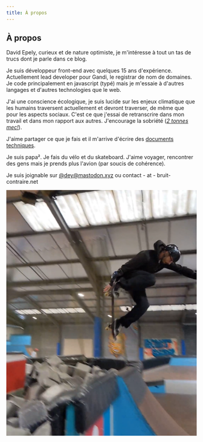 ```yaml
---
title: À propos
---
```


## À propos

David Epely, curieux et de nature optimiste, je m'intéresse à tout un tas de
trucs dont je parle dans ce blog.

Je suis développeur front-end avec quelques 15 ans d'expérience. Actuellement
lead developer pour Gandi, le registrar de nom de domaines. Je code
principalement en javascript (typé) mais je m'essaie à d'autres langages et
d'autres technologies que le web.

J'ai une conscience écologique, je suis lucide sur les enjeux climatique que les
humains traversent actuellement et devront traverser, de même que pour les
aspects sociaux. C'est ce que j'essai de retranscrire dans mon travail et dans
mon rapport aux autres. J'encourage la sobriété
(_[2 tonnes mec!](https://nosgestesclimat.fr/)_).

J'aime partager ce que je fais et il m'arrive d'écrire des
[documents techniques](https://blog.gandi.net/en/posts/form-lib-comparison/).

Je suis papa². Je fais du vélo et du skateboard. J'aime voyager, rencontrer des
gens mais je prends plus l'avion (par soucis de cohérence).

Je suis joignable sur [@dey@mastodon.xyz](https://mastodon.xyz/@dey) ou
contact - at - bruit-contraire.net

![Photos de dey en plein vol pendant une figure de skateboard](./me_skate_36back.png)
